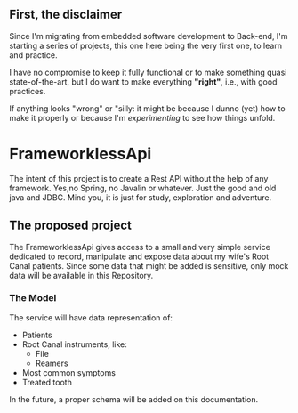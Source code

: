 ## First, the disclaimer

Since I'm migrating from embedded software development to Back-end, I'm starting a series of projects, this one here being the very first one, to learn and practice. 

I have no compromise to keep it fully functional or to make something quasi state-of-the-art, but I do want to make everything **"right"**, i.e., with good practices. 

If anything looks "wrong" or "silly: it might be because I dunno (yet) how to make it properly or because I'm _experimenting_ to see how things unfold. 

# FrameworklessApi

The intent of this project is to create a Rest API without the help of any framework. Yes,no Spring, no Javalin or whatever. Just the good and old java and JDBC.
Mind you, it is just for study, exploration and adventure.


## The proposed project

The FrameworklessApi gives access to a small and very simple service dedicated to record, manipulate and expose data about my wife's Root Canal patients. Since some data
that might be added is sensitive, only mock data will be available in this Repository. 

### The Model

The service will have data representation of:

* Patients
* Root Canal instruments, like:
  * File
  * Reamers
* Most common symptoms
* Treated tooth

In the future, a proper schema will be added on this documentation.


